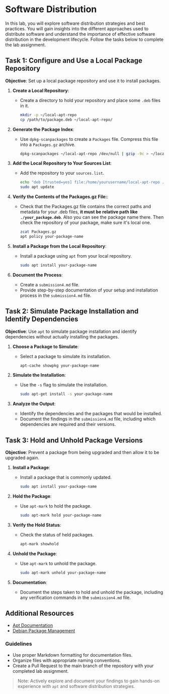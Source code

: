 # Software Distribution

In this lab, you will explore software distribution strategies and best practices. You will gain insights into the different approaches used to distribute software and understand the importance of effective software distribution in the development lifecycle. Follow the tasks below to complete the lab assignment.

## Task 1: Configure and Use a Local Package Repository

**Objective**: Set up a local package repository and use it to install packages.

1. **Create a Local Repository**:
   - Create a directory to hold your repository and place some `.deb` files in it.

     ```sh
     mkdir -p ~/local-apt-repo
     cp /path/to/package.deb ~/local-apt-repo/
     ```

2. **Generate the Package Index**:
   - Use `dpkg-scanpackages` to create a `Packages` file. Compress this file into a `Packages.gz` archive.

     ```sh
     dpkg-scanpackages ~/local-apt-repo /dev/null | gzip -9c > ~/local-apt-repo/Packages.gz
     ```

3. **Add the Local Repository to Your Sources List**:
   - Add the repository to your `sources.list`.

     ```sh
     echo "deb [trusted=yes] file:/home/yourusername/local-apt-repo ./" | sudo tee /etc/apt/sources.list.d/local-apt-repo.list
     sudo apt update
     ```

4. **Verify the Contents of the Packages.gz File:**:
   - Check that the Packages.gz file contains the correct paths and metadata for your .deb files, **it must be relative path like `./your_package.deb`**. Also you can see the package name there. Then check the repository of your package, make sure it's local one.

     ```sh
     zcat Packages.gz
     apt policy your-package-name
     ```

5. **Install a Package from the Local Repository**:
   - Install a package using `apt` from your local repository.

     ```sh
     sudo apt install your-package-name
     ```

6. **Document the Process**:
   - Create a `submission4.md` file.
   - Provide step-by-step documentation of your setup and installation process in the `submission4.md` file.

## Task 2: Simulate Package Installation and Identify Dependencies

**Objective**: Use `apt` to simulate package installation and identify dependencies without actually installing the packages.

1. **Choose a Package to Simulate**:
   - Select a package to simulate its installation.

     ```sh
     apt-cache showpkg your-package-name
     ```

2. **Simulate the Installation**:
   - Use the `-s` flag to simulate the installation.

     ```sh
     sudo apt-get install -s your-package-name
     ```

3. **Analyze the Output**:
   - Identify the dependencies and the packages that would be installed.
   - Document the findings in the `submission4.md` file, including which dependencies are required and their versions.

## Task 3: Hold and Unhold Package Versions

**Objective**: Prevent a package from being upgraded and then allow it to be upgraded again.

1. **Install a Package**:
   - Install a package that is commonly updated.

     ```sh
     sudo apt install your-package-name
     ```

2. **Hold the Package**:
   - Use `apt-mark` to hold the package.

     ```sh
     sudo apt-mark hold your-package-name
     ```

3. **Verify the Hold Status**:
   - Check the status of held packages.

     ```sh
     apt-mark showhold
     ```

4. **Unhold the Package**:
   - Use `apt-mark` to unhold the package.

     ```sh
     sudo apt-mark unhold your-package-name
     ```

5. **Documentation**:
   - Document the steps taken to hold and unhold the package, including any verification commands in the `submission4.md` file.

## Additional Resources

- [Apt Documentation](https://manpages.debian.org/buster/apt/apt.8.en.html)
- [Debian Package Management](https://www.debian.org/doc/manuals/debian-faq/pkg-basics.en.html)

### Guidelines

- Use proper Markdown formatting for documentation files.
- Organize files with appropriate naming conventions.
- Create a Pull Request to the main branch of the repository with your completed lab assignment.

> Note: Actively explore and document your findings to gain hands-on experience with `apt` and software distribution strategies.
